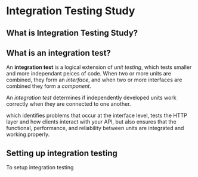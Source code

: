 # Integration Testing Study

## What is Integration Testing Study?



## What is an integration test?
An **integration test** is a logical extension of *unit testing*, which tests smaller and more independant peices of code. When two or more units 
are combined, they form an *interface*, and when two or more interfaces are combined they form a *component*.

An *integration test* determines if independently developed units work correctly when they are connected to one another.  



which identifies problems that occur at the interface level, tests the HTTP layer and how clients interact with your
API, but also ensures that the functional, performance, and reliability between units are integrated and working properly.

## Setting up integration testing
To setup integration testing